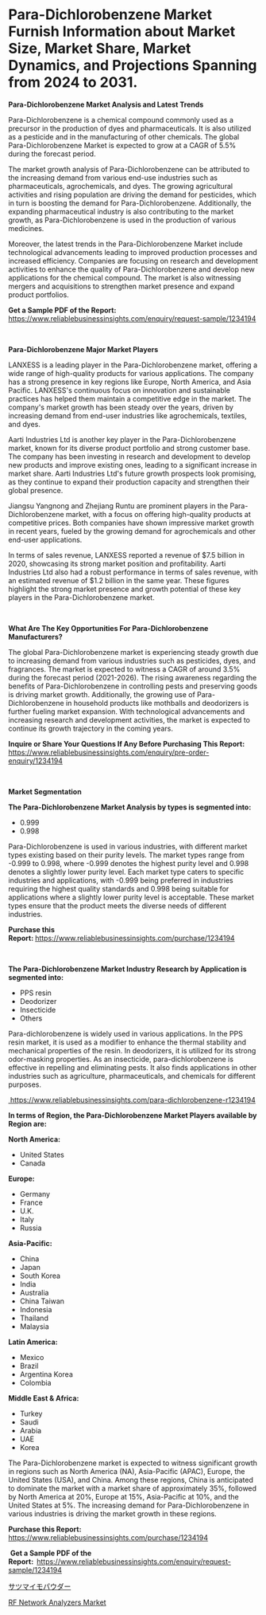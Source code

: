 <p><h1>Para-Dichlorobenzene Market Furnish Information about Market Size, Market Share, Market Dynamics, and Projections Spanning from 2024 to 2031.</h1></p><p><strong>Para-Dichlorobenzene Market Analysis and Latest Trends</strong></p>
<p><p>Para-Dichlorobenzene is a chemical compound commonly used as a precursor in the production of dyes and pharmaceuticals. It is also utilized as a pesticide and in the manufacturing of other chemicals. The global Para-Dichlorobenzene Market is expected to grow at a CAGR of 5.5% during the forecast period.</p><p>The market growth analysis of Para-Dichlorobenzene can be attributed to the increasing demand from various end-use industries such as pharmaceuticals, agrochemicals, and dyes. The growing agricultural activities and rising population are driving the demand for pesticides, which in turn is boosting the demand for Para-Dichlorobenzene. Additionally, the expanding pharmaceutical industry is also contributing to the market growth, as Para-Dichlorobenzene is used in the production of various medicines.</p><p>Moreover, the latest trends in the Para-Dichlorobenzene Market include technological advancements leading to improved production processes and increased efficiency. Companies are focusing on research and development activities to enhance the quality of Para-Dichlorobenzene and develop new applications for the chemical compound. The market is also witnessing mergers and acquisitions to strengthen market presence and expand product portfolios.</p></p>
<p><strong>Get a Sample PDF of the Report:&nbsp;</strong> <a href="https://www.reliablebusinessinsights.com/enquiry/request-sample/1234194">https://www.reliablebusinessinsights.com/enquiry/request-sample/1234194</a></p>
<p>&nbsp;</p>
<p><strong>Para-Dichlorobenzene Major Market Players</strong></p>
<p><p>LANXESS is a leading player in the Para-Dichlorobenzene market, offering a wide range of high-quality products for various applications. The company has a strong presence in key regions like Europe, North America, and Asia Pacific. LANXESS's continuous focus on innovation and sustainable practices has helped them maintain a competitive edge in the market. The company's market growth has been steady over the years, driven by increasing demand from end-user industries like agrochemicals, textiles, and dyes.</p><p>Aarti Industries Ltd is another key player in the Para-Dichlorobenzene market, known for its diverse product portfolio and strong customer base. The company has been investing in research and development to develop new products and improve existing ones, leading to a significant increase in market share. Aarti Industries Ltd's future growth prospects look promising, as they continue to expand their production capacity and strengthen their global presence.</p><p>Jiangsu Yangnong and Zhejiang Runtu are prominent players in the Para-Dichlorobenzene market, with a focus on offering high-quality products at competitive prices. Both companies have shown impressive market growth in recent years, fueled by the growing demand for agrochemicals and other end-user applications.</p><p>In terms of sales revenue, LANXESS reported a revenue of $7.5 billion in 2020, showcasing its strong market position and profitability. Aarti Industries Ltd also had a robust performance in terms of sales revenue, with an estimated revenue of $1.2 billion in the same year. These figures highlight the strong market presence and growth potential of these key players in the Para-Dichlorobenzene market.</p></p>
<p>&nbsp;</p>
<p><strong>What Are The Key Opportunities For Para-Dichlorobenzene Manufacturers?</strong></p>
<p><p>The global Para-Dichlorobenzene market is experiencing steady growth due to increasing demand from various industries such as pesticides, dyes, and fragrances. The market is expected to witness a CAGR of around 3.5% during the forecast period (2021-2026). The rising awareness regarding the benefits of Para-Dichlorobenzene in controlling pests and preserving goods is driving market growth. Additionally, the growing use of Para-Dichlorobenzene in household products like mothballs and deodorizers is further fueling market expansion. With technological advancements and increasing research and development activities, the market is expected to continue its growth trajectory in the coming years.</p></p>
<p><strong>Inquire or Share Your Questions If Any Before Purchasing This Report:</strong> <a href="https://www.reliablebusinessinsights.com/enquiry/pre-order-enquiry/1234194">https://www.reliablebusinessinsights.com/enquiry/pre-order-enquiry/1234194</a></p>
<p>&nbsp;</p>
<p><strong>Market Segmentation</strong></p>
<p><strong>The Para-Dichlorobenzene Market Analysis by types is segmented into:</strong></p>
<p><ul><li>0.999</li><li>0.998</li></ul></p>
<p><p>Para-Dichlorobenzene is used in various industries, with different market types existing based on their purity levels. The market types range from -0.999 to 0.998, where -0.999 denotes the highest purity level and 0.998 denotes a slightly lower purity level. Each market type caters to specific industries and applications, with -0.999 being preferred in industries requiring the highest quality standards and 0.998 being suitable for applications where a slightly lower purity level is acceptable. These market types ensure that the product meets the diverse needs of different industries.</p></p>
<p><strong>Purchase this Report:&nbsp;</strong><a href="https://www.reliablebusinessinsights.com/purchase/1234194">https://www.reliablebusinessinsights.com/purchase/1234194</a></p>
<p>&nbsp;</p>
<p><strong>The Para-Dichlorobenzene Market Industry Research by Application is segmented into:</strong></p>
<p><ul><li>PPS resin</li><li>Deodorizer</li><li>Insecticide</li><li>Others</li></ul></p>
<p><p>Para-dichlorobenzene is widely used in various applications. In the PPS resin market, it is used as a modifier to enhance the thermal stability and mechanical properties of the resin. In deodorizers, it is utilized for its strong odor-masking properties. As an insecticide, para-dichlorobenzene is effective in repelling and eliminating pests. It also finds applications in other industries such as agriculture, pharmaceuticals, and chemicals for different purposes.</p></p>
<p><a href="https://www.reliablebusinessinsights.com/para-dichlorobenzene-r1234194">&nbsp;https://www.reliablebusinessinsights.com/para-dichlorobenzene-r1234194</a></p>
<p><strong>In terms of Region, the Para-Dichlorobenzene Market Players available by Region are:</strong></p>
<p>
    <p> <strong> North America: </strong>
        <ul>
            <li>United States</li>
            <li>Canada</li>
        </ul>
        </p> 
    <p> <strong> Europe: </strong>
        <ul>
            <li>Germany</li>
            <li>France</li>
            <li>U.K.</li>
            <li>Italy</li>
            <li>Russia</li>
        </ul>
        </p> 
    <p> <strong> Asia-Pacific: </strong>
        <ul>
            <li>China</li>
            <li>Japan</li>
            <li>South Korea</li>
            <li>India</li>
            <li>Australia</li>
            <li>China Taiwan</li>
            <li>Indonesia</li>
            <li>Thailand</li>
            <li>Malaysia</li>
        </ul>
        </p> 
    <p> <strong> Latin America: </strong>
        <ul>
            <li>Mexico</li>
            <li>Brazil</li>
            <li>Argentina Korea</li>
            <li>Colombia</li>
        </ul>
        </p> 
    <p> <strong> Middle East & Africa: </strong>
        <ul>
            <li>Turkey</li>
            <li>Saudi</li>
            <li>Arabia</li>
            <li>UAE</li>
            <li>Korea</li>
        </ul>
    </p>
    </p>
<p><p>The Para-Dichlorobenzene market is expected to witness significant growth in regions such as North America (NA), Asia-Pacific (APAC), Europe, the United States (USA), and China. Among these regions, China is anticipated to dominate the market with a market share of approximately 35%, followed by North America at 20%, Europe at 15%, Asia-Pacific at 10%, and the United States at 5%. The increasing demand for Para-Dichlorobenzene in various industries is driving the market growth in these regions.</p></p>
<p><strong>Purchase this Report: </strong><a href="https://www.reliablebusinessinsights.com/purchase/1234194">https://www.reliablebusinessinsights.com/purchase/1234194</a></p>
<p>&nbsp;<strong>Get a Sample PDF of the Report:&nbsp;&nbsp;</strong><a href="https://www.reliablebusinessinsights.com/enquiry/request-sample/1234194">https://www.reliablebusinessinsights.com/enquiry/request-sample/1234194</a></p>
<p><strong></strong></p>
<p><p><a href="https://github.com/SarahFahey88/Market-Research-Report-List-2/blob/main/5193678137374.md">サツマイモパウダー</a></p><p><a href="https://view.publitas.com/reportprime-1/rf-network-analyzers-market-investigation-industry-evolution-and-forecast-till-2031/">RF Network Analyzers Market</a></p></p>